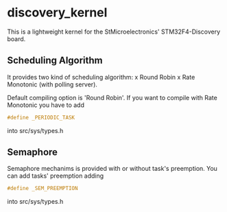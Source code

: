 discovery_kernel
================
This is a lightweight kernel for the StMicroelectronics' STM32F4-Discovery board.

Scheduling Algorithm
--------------------
It provides two kind of scheduling algorithm:
x   Round Robin
x   Rate Monotonic (with polling server).

Default compiling option is 'Round Robin'. If you want to compile with Rate Monotonic you have to add
```C
#define _PERIODIC_TASK
```
into src/sys/types.h

Semaphore
--------------------
Semaphore mechanims is provided with or without task's preemption.
You can add tasks' preemption adding
```C
#define _SEM_PREEMPTION
```
into src/sys/types.h
